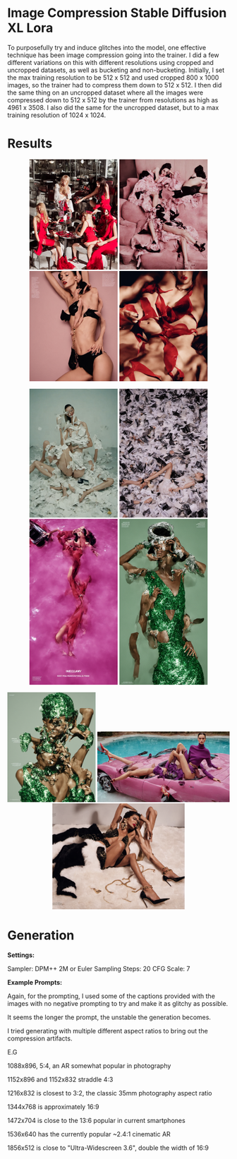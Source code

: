 # Image Compression Stable Diffusion XL Lora

To purposefully try and induce glitches into the model, one effective technique has been image compression going into the trainer. I did a few different variations on this with different 
resolutions using cropped and uncropped datasets, as well as bucketing and non-bucketing. Initially, I set the max training resolution to be 512 x 512 and used cropped 800 x 1000 images, 
so the trainer had to compress them down to 512 x 512. I then did the same thing on an uncropped dataset where all the images were compressed down to 512 x 512 by the trainer from resolutions as 
high as 4961 x 3508. I also did the same for the uncropped dataset, but to a max training resolution of 1024 x 1024.

# Results


<p align="center">
  <img src="images/Compressed1.png" alt="Image 1" width="200"/>
  <img src="images/Compressed2.png" alt="Image 2" width="200"/>
  <img src="images/Compressed3.png" alt="Image 3" width="200"/>
  <img src="images/Compressed5.png" alt="Image 3" width="200"/>
</p>

<p align="center">
  <img src="images/Compressed10.png" alt="Image 1" width="200"/>
  <img src="images/Compressed11.png" alt="Image 2" width="200"/>
  <img src="images/Compressed12.png" alt="Image 3" width="200"/>
  <img src="images/Compressed13.png" alt="Image 3" width="200"/>
</p>

<p align="center">
  <img src="images/Compressed14.png" alt="Image 1" width="200"/>
  <img src="images/Compressed15.png" alt="Image 2" width="300"/>
  <img src="images/compressed16.png" alt="Image 2" width="300"/>
</p>

# Generation

**Settings:**

Sampler: DPM++ 2M or Euler Sampling Steps: 20 CFG Scale: 7

**Example Prompts:**

Again, for the prompting, I used some of the captions provided with the images with no negative prompting to try and make it as glitchy as possible. 

It seems the longer the prompt, the unstable the generation becomes. 

I tried generating with multiple different aspect ratios to bring out the compression artifacts. 

E.G 

1088x896, 5:4, an AR somewhat popular in photography

1152x896 and 1152x832 straddle 4:3

1216x832 is closest to 3:2, the classic 35mm photography aspect ratio

1344x768 is approximately 16:9

1472x704 is close to the 13:6 popular in current smartphones

1536x640 has the currently popular ~2.4:1 cinematic AR

1856x512 is close to "Ultra-Widescreen 3.6", double the width of 16:9






